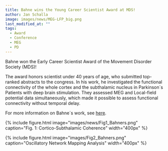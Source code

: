 ```yaml
---
title: Bahne wins the Young Career Scientist Award at MDS!
author: Jan Schalla
image: images/news/MEG-LFP_big.png
last_modified_at: ""
tags:
  - Award
  - Conference
  - MEG
  - PD
---
```


<!-- excerpt start -->
Bahne won the Early Career Scientist Award of the Movement Disorder Society (MDS)! 
<!-- excerpt end -->

The award honors scientist under 40 years of age, who submitted top-ranked abstracts to the congress. 
In his work, he investigated the functional connectivity of the whole cortex and the subthalamic nucleus in Parkinson´s Patients with deep brain stimulation. 
They assessed MEG and Local-field potential data simultaneously, which made it possible to assess functional connectivity without temporal delay.

For more information on Bahne´s work, see [here](https://www.mdsabstracts.org/abstract/oscillatory-network-mapping-of-deep-brain-stimulation-outcomes-in-parkinsons-disease/).

{%
  include figure.html
  image="images/news/Fig1_Bahners.png"
  caption="Fig. 1: Cortico-Subthalamic Coherence"
  width="400px"
%}

{%
  include figure.html
  image="images/Fig2_Bahners.png"
  caption="Oscillatory Network Mapping Analysis"
  width="400px"
%}
